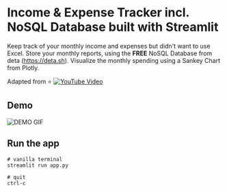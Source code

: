 # Income & Expense Tracker incl. NoSQL Database built with Streamlit

Keep track of your monthly income and expenses but didn't want to use Excel. Store your monthly reports, using the **FREE** NoSQL Database from deta (https://deta.sh). Visualize the monthly spending using a Sankey Chart from Plotly.

Adapted from ⭐ [![YouTube Video](https://img.youtube.com/vi/3egaMfE9388/0.jpg)](https://youtu.be/3egaMfE9388)

## Demo

![DEMO GIF](https://raw.githubusercontent.com/Sven-Bo/streamlit-income-expense-tracker/master/demo.gif)

## Run the app

```
# vanilla terminal
streamlit run app.py

# quit
ctrl-c
```
